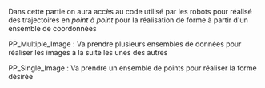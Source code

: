 
Dans cette partie on aura accès au code utilisé par les robots pour réalisé des trajectoires en *point à point* pour la réalisation de forme à partir d'un ensemble de coordonnées

PP_Multiple_Image : Va prendre plusieurs ensembles de données pour réaliser les images à la suite les unes des autres

PP_Single_Image : Va prendre un ensemble de points pour réaliser la forme désirée

